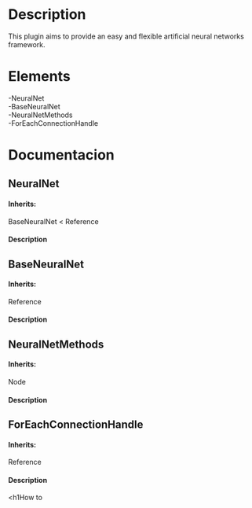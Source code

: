 <h1>Description</h1>
  This plugin aims to provide an easy and flexible artificial neural networks framework.

<h1>Elements</h1>
  -NeuralNet<br>
  -BaseNeuralNet<br>
  -NeuralNetMethods<br>
  -ForEachConnectionHandle
  
<h1>Documentacion</h1>

<h2>NeuralNet</h2>
  <h4>Inherits:</h4>
    BaseNeuralNet < Reference
  <h4>Description</h4>
                             
<h2>BaseNeuralNet</h2>
  <h4>Inherits:</h4>
    Reference
  <h4>Description</h4>
    
<h2>NeuralNetMethods</h2>
  <h4>Inherits:</h4>
    Node
 <h4>Description</h4>
    
<h2>ForEachConnectionHandle</h2>
  <h4>Inherits:</h4>
    Reference
  <h4>Description</h4>

<h1How to</h1>
